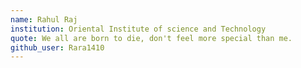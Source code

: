 ```yaml
---
name: Rahul Raj
institution: Oriental Institute of science and Technology 
quote: We all are born to die, don't feel more special than me.
github_user: Rara1410
---
```

